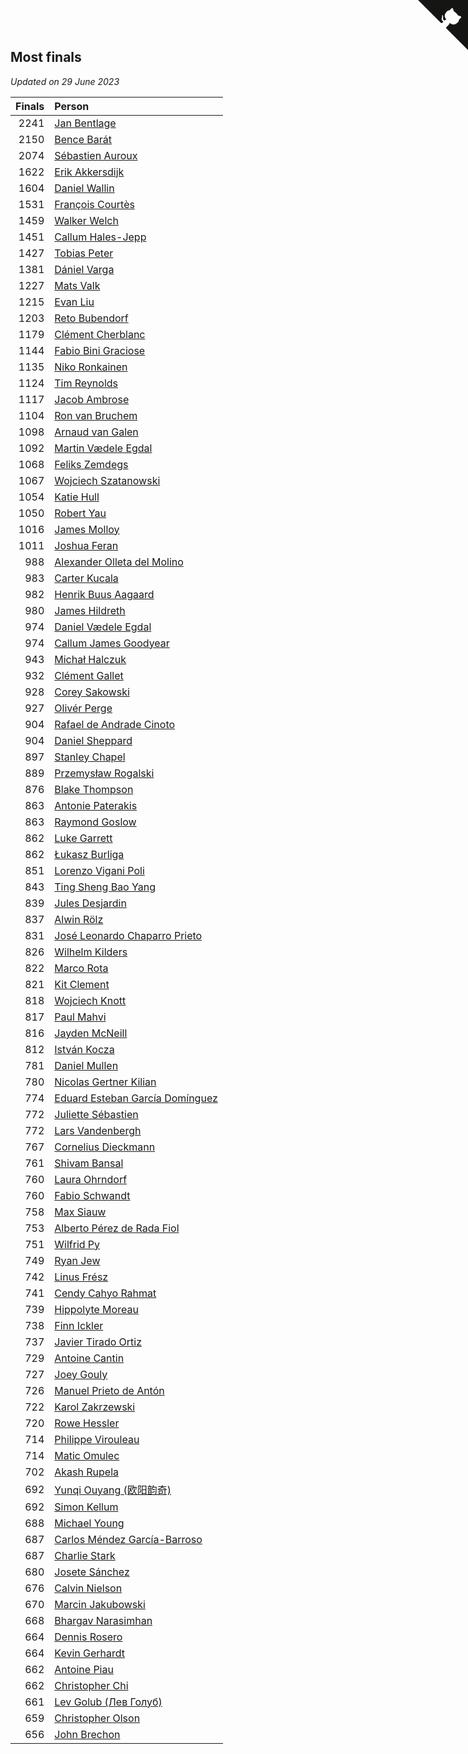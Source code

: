 ## Most finals

*Updated on 29 June 2023*

| Finals | Person |
| ---: | :--- |
| 2241 | [Jan Bentlage](https://www.worldcubeassociation.org/persons/2010BENT01) |
| 2150 | [Bence Barát](https://www.worldcubeassociation.org/persons/2008BARA01) |
| 2074 | [Sébastien Auroux](https://www.worldcubeassociation.org/persons/2008AURO01) |
| 1622 | [Erik Akkersdijk](https://www.worldcubeassociation.org/persons/2005AKKE01) |
| 1604 | [Daniel Wallin](https://www.worldcubeassociation.org/persons/2013WALL03) |
| 1531 | [François Courtès](https://www.worldcubeassociation.org/persons/2008COUR01) |
| 1459 | [Walker Welch](https://www.worldcubeassociation.org/persons/2011WELC01) |
| 1451 | [Callum Hales-Jepp](https://www.worldcubeassociation.org/persons/2012HALE01) |
| 1427 | [Tobias Peter](https://www.worldcubeassociation.org/persons/2014PETE03) |
| 1381 | [Dániel Varga](https://www.worldcubeassociation.org/persons/2008VARG01) |
| 1227 | [Mats Valk](https://www.worldcubeassociation.org/persons/2007VALK01) |
| 1215 | [Evan Liu](https://www.worldcubeassociation.org/persons/2009LIUE01) |
| 1203 | [Reto Bubendorf](https://www.worldcubeassociation.org/persons/2012BUBE01) |
| 1179 | [Clément Cherblanc](https://www.worldcubeassociation.org/persons/2014CHER05) |
| 1144 | [Fabio Bini Graciose](https://www.worldcubeassociation.org/persons/2010GRAC02) |
| 1135 | [Niko Ronkainen](https://www.worldcubeassociation.org/persons/2010RONK01) |
| 1124 | [Tim Reynolds](https://www.worldcubeassociation.org/persons/2005REYN01) |
| 1117 | [Jacob Ambrose](https://www.worldcubeassociation.org/persons/2010AMBR01) |
| 1104 | [Ron van Bruchem](https://www.worldcubeassociation.org/persons/2003BRUC01) |
| 1098 | [Arnaud van Galen](https://www.worldcubeassociation.org/persons/2006GALE01) |
| 1092 | [Martin Vædele Egdal](https://www.worldcubeassociation.org/persons/2013EGDA02) |
| 1068 | [Feliks Zemdegs](https://www.worldcubeassociation.org/persons/2009ZEMD01) |
| 1067 | [Wojciech Szatanowski](https://www.worldcubeassociation.org/persons/2011SZAT01) |
| 1054 | [Katie Hull](https://www.worldcubeassociation.org/persons/2010HULL01) |
| 1050 | [Robert Yau](https://www.worldcubeassociation.org/persons/2009YAUR01) |
| 1016 | [James Molloy](https://www.worldcubeassociation.org/persons/2011MOLL01) |
| 1011 | [Joshua Feran](https://www.worldcubeassociation.org/persons/2011FERA01) |
| 988 | [Alexander Olleta del Molino](https://www.worldcubeassociation.org/persons/2008OLLE01) |
| 983 | [Carter Kucala](https://www.worldcubeassociation.org/persons/2015KUCA01) |
| 982 | [Henrik Buus Aagaard](https://www.worldcubeassociation.org/persons/2006BUUS01) |
| 980 | [James Hildreth](https://www.worldcubeassociation.org/persons/2009HILD01) |
| 974 | [Daniel Vædele Egdal](https://www.worldcubeassociation.org/persons/2013EGDA01) |
| 974 | [Callum James Goodyear](https://www.worldcubeassociation.org/persons/2012GOOD02) |
| 943 | [Michał Halczuk](https://www.worldcubeassociation.org/persons/2006HALC01) |
| 932 | [Clément Gallet](https://www.worldcubeassociation.org/persons/2004GALL02) |
| 928 | [Corey Sakowski](https://www.worldcubeassociation.org/persons/2011SAKO01) |
| 927 | [Olivér Perge](https://www.worldcubeassociation.org/persons/2007PERG01) |
| 904 | [Rafael de Andrade Cinoto](https://www.worldcubeassociation.org/persons/2007CINO01) |
| 904 | [Daniel Sheppard](https://www.worldcubeassociation.org/persons/2009SHEP01) |
| 897 | [Stanley Chapel](https://www.worldcubeassociation.org/persons/2016CHAP04) |
| 889 | [Przemysław Rogalski](https://www.worldcubeassociation.org/persons/2013ROGA02) |
| 876 | [Blake Thompson](https://www.worldcubeassociation.org/persons/2010THOM03) |
| 863 | [Antonie Paterakis](https://www.worldcubeassociation.org/persons/2012PATE01) |
| 863 | [Raymond Goslow](https://www.worldcubeassociation.org/persons/2014GOSL01) |
| 862 | [Luke Garrett](https://www.worldcubeassociation.org/persons/2017GARR05) |
| 862 | [Łukasz Burliga](https://www.worldcubeassociation.org/persons/2013BURL01) |
| 851 | [Lorenzo Vigani Poli](https://www.worldcubeassociation.org/persons/2007POLI01) |
| 843 | [Ting Sheng Bao Yang](https://www.worldcubeassociation.org/persons/2008BAOY01) |
| 839 | [Jules Desjardin](https://www.worldcubeassociation.org/persons/2010DESJ01) |
| 837 | [Alwin Rölz](https://www.worldcubeassociation.org/persons/2016ROLZ01) |
| 831 | [José Leonardo Chaparro Prieto](https://www.worldcubeassociation.org/persons/2011CHAP01) |
| 826 | [Wilhelm Kilders](https://www.worldcubeassociation.org/persons/2010KILD02) |
| 822 | [Marco Rota](https://www.worldcubeassociation.org/persons/2009ROTA01) |
| 821 | [Kit Clement](https://www.worldcubeassociation.org/persons/2008CLEM01) |
| 818 | [Wojciech Knott](https://www.worldcubeassociation.org/persons/2011KNOT01) |
| 817 | [Paul Mahvi](https://www.worldcubeassociation.org/persons/2012MAHV01) |
| 816 | [Jayden McNeill](https://www.worldcubeassociation.org/persons/2012MCNE01) |
| 812 | [István Kocza](https://www.worldcubeassociation.org/persons/2005KOCZ01) |
| 781 | [Daniel Mullen](https://www.worldcubeassociation.org/persons/2016MULL04) |
| 780 | [Nicolas Gertner Kilian](https://www.worldcubeassociation.org/persons/2013GERT01) |
| 774 | [Eduard Esteban García Domínguez](https://www.worldcubeassociation.org/persons/2011EDUA01) |
| 772 | [Juliette Sébastien](https://www.worldcubeassociation.org/persons/2014SEBA01) |
| 772 | [Lars Vandenbergh](https://www.worldcubeassociation.org/persons/2003VAND01) |
| 767 | [Cornelius Dieckmann](https://www.worldcubeassociation.org/persons/2009DIEC01) |
| 761 | [Shivam Bansal](https://www.worldcubeassociation.org/persons/2011BANS02) |
| 760 | [Laura Ohrndorf](https://www.worldcubeassociation.org/persons/2009OHRN01) |
| 760 | [Fabio Schwandt](https://www.worldcubeassociation.org/persons/2014SCHW02) |
| 758 | [Max Siauw](https://www.worldcubeassociation.org/persons/2017SIAU02) |
| 753 | [Alberto Pérez de Rada Fiol](https://www.worldcubeassociation.org/persons/2011FIOL01) |
| 751 | [Wilfrid Py](https://www.worldcubeassociation.org/persons/2016PYWI01) |
| 749 | [Ryan Jew](https://www.worldcubeassociation.org/persons/2008JEWR01) |
| 742 | [Linus Frész](https://www.worldcubeassociation.org/persons/2011FRES01) |
| 741 | [Cendy Cahyo Rahmat](https://www.worldcubeassociation.org/persons/2010RAHM02) |
| 739 | [Hippolyte Moreau](https://www.worldcubeassociation.org/persons/2008MORE02) |
| 738 | [Finn Ickler](https://www.worldcubeassociation.org/persons/2012ICKL01) |
| 737 | [Javier Tirado Ortiz](https://www.worldcubeassociation.org/persons/2009TIRA01) |
| 729 | [Antoine Cantin](https://www.worldcubeassociation.org/persons/2010CANT02) |
| 727 | [Joey Gouly](https://www.worldcubeassociation.org/persons/2007GOUL01) |
| 726 | [Manuel Prieto de Antón](https://www.worldcubeassociation.org/persons/2015ANTO04) |
| 722 | [Karol Zakrzewski](https://www.worldcubeassociation.org/persons/2014ZAKR01) |
| 720 | [Rowe Hessler](https://www.worldcubeassociation.org/persons/2007HESS01) |
| 714 | [Philippe Virouleau](https://www.worldcubeassociation.org/persons/2008VIRO01) |
| 714 | [Matic Omulec](https://www.worldcubeassociation.org/persons/2010OMUL02) |
| 702 | [Akash Rupela](https://www.worldcubeassociation.org/persons/2012RUPE01) |
| 692 | [Yunqi Ouyang (欧阳韵奇)](https://www.worldcubeassociation.org/persons/2007YUNQ01) |
| 692 | [Simon Kellum](https://www.worldcubeassociation.org/persons/2016KELL12) |
| 688 | [Michael Young](https://www.worldcubeassociation.org/persons/2008YOUN02) |
| 687 | [Carlos Méndez García-Barroso](https://www.worldcubeassociation.org/persons/2010GARC02) |
| 687 | [Charlie Stark](https://www.worldcubeassociation.org/persons/2014STAR05) |
| 680 | [Josete Sánchez](https://www.worldcubeassociation.org/persons/2015SANC18) |
| 676 | [Calvin Nielson](https://www.worldcubeassociation.org/persons/2014NIEL03) |
| 670 | [Marcin Jakubowski](https://www.worldcubeassociation.org/persons/2007JAKU01) |
| 668 | [Bhargav Narasimhan](https://www.worldcubeassociation.org/persons/2011NARA02) |
| 664 | [Dennis Rosero](https://www.worldcubeassociation.org/persons/2010ROSE03) |
| 664 | [Kevin Gerhardt](https://www.worldcubeassociation.org/persons/2013GERH01) |
| 662 | [Antoine Piau](https://www.worldcubeassociation.org/persons/2008PIAU01) |
| 662 | [Christopher Chi](https://www.worldcubeassociation.org/persons/2014CHIC01) |
| 661 | [Lev Golub (Лев Голуб)](https://www.worldcubeassociation.org/persons/2014HOLU01) |
| 659 | [Christopher Olson](https://www.worldcubeassociation.org/persons/2009OLSO01) |
| 656 | [John Brechon](https://www.worldcubeassociation.org/persons/2010BREC01) |


<a href="https://github.com/jonatanklosko/wca_statistics" class="github-corner" aria-label="View source on Github"><svg width="80" height="80" viewBox="0 0 250 250" style="fill:#151513; color:#fff; position: absolute; top: 0; border: 0; right: 0;" aria-hidden="true"><path d="M0,0 L115,115 L130,115 L142,142 L250,250 L250,0 Z"></path><path d="M128.3,109.0 C113.8,99.7 119.0,89.6 119.0,89.6 C122.0,82.7 120.5,78.6 120.5,78.6 C119.2,72.0 123.4,76.3 123.4,76.3 C127.3,80.9 125.5,87.3 125.5,87.3 C122.9,97.6 130.6,101.9 134.4,103.2" fill="currentColor" style="transform-origin: 130px 106px;" class="octo-arm"></path><path d="M115.0,115.0 C114.9,115.1 118.7,116.5 119.8,115.4 L133.7,101.6 C136.9,99.2 139.9,98.4 142.2,98.6 C133.8,88.0 127.5,74.4 143.8,58.0 C148.5,53.4 154.0,51.2 159.7,51.0 C160.3,49.4 163.2,43.6 171.4,40.1 C171.4,40.1 176.1,42.5 178.8,56.2 C183.1,58.6 187.2,61.8 190.9,65.4 C194.5,69.0 197.7,73.2 200.1,77.6 C213.8,80.2 216.3,84.9 216.3,84.9 C212.7,93.1 206.9,96.0 205.4,96.6 C205.1,102.4 203.0,107.8 198.3,112.5 C181.9,128.9 168.3,122.5 157.7,114.1 C157.9,116.9 156.7,120.9 152.7,124.9 L141.0,136.5 C139.8,137.7 141.6,141.9 141.8,141.8 Z" fill="currentColor" class="octo-body"></path></svg></a><style>.github-corner:hover .octo-arm{animation:octocat-wave 560ms ease-in-out}@keyframes octocat-wave{0%,100%{transform:rotate(0)}20%,60%{transform:rotate(-25deg)}40%,80%{transform:rotate(10deg)}}@media (max-width:500px){.github-corner:hover .octo-arm{animation:none}.github-corner .octo-arm{animation:octocat-wave 560ms ease-in-out}}</style>
